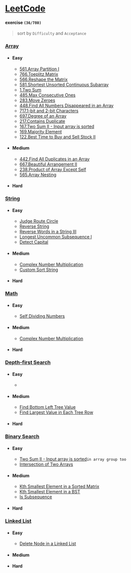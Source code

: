 # [LeetCode](https://leetcode.com/problemset/all/)

#### exercise  `(36/780)`

>sort by `Difficulty`  and  `Acceptance`

### [Array](https://github.com/103style/LeetCode/tree/master/Array)
  * #### Easy
    * [561.Array Partition I](https://github.com/103style/LeetCode/blob/master/Array/561.%20Array%20Partition%20I.md)
    * [766.Toeplitz Matrix](https://github.com/103style/LeetCode/blob/master/Array/766.%20Toeplitz%20Matrix.md)
    * [566.Reshape the Matrix](https://github.com/103style/LeetCode/blob/master/Array/566.%20Reshape%20the%20Matrix.md)
    * [581.Shortest Unsorted Continuous Subarray](https://github.com/103style/LeetCode/blob/master/Array/581.Shortest%20Unsorted%20Continuous%20Subarray.md)
    * [1.Two Sum](https://github.com/103style/LeetCode/blob/master/Array/1.%20Two%20Sum.md)
    * [485.Max Consecutive Ones](https://github.com/103style/LeetCode/blob/master/Array/485.%20Max%20Consecutive%20Ones.md)
    * [283.Move Zeroes](https://github.com/103style/LeetCode/blob/master/Array/283.Move%20Zeroes.md)
    * [448.Find All Numbers Disappeared in an Array](https://github.com/103style/LeetCode/blob/master/Array/448.Find%20All%20Numbers%20Disappeared%20in%20an%20Array.md)
    * [717.1-bit and 2-bit Characters](https://github.com/103style/LeetCode/blob/master/Array/%20717.%201-bit%20and%202-bit%20Characters.md)
    * [697.Degree of an Array](https://github.com/103style/LeetCode/blob/master/Array/697.Degree%20of%20an%20Array.md)
    * [217.Contains Duplicate](https://github.com/103style/LeetCode/blob/master/Array/217.Contains%20Duplicate.md)
    * [167.Two Sum II - Input array is sorted](https://github.com/103style/LeetCode/blob/master/Array/167.Two%20Sum%20II%20-%20Input%20array%20is%20sorted.md)
    * [169.Majority Element](https://github.com/103style/LeetCode/blob/master/Array/169.Majority%20Element.md)
    * [122.Best Time to Buy and Sell Stock II](https://github.com/103style/LeetCode/blob/master/Array/122.Best%20Time%20to%20Buy%20and%20Sell%20Stock%20II.md)
  
  * #### Medium
    * [442.Find All Duplicates in an Array](https://github.com/103style/LeetCode/blob/master/Array/442.%20Find%20All%20Duplicates%20in%20an%20Array.md)
    * [667.Beautiful Arrangement II](https://github.com/103style/LeetCode/blob/master/Array/667.Beautiful%20Arrangement%20II.md)
    * [238.Product of Array Except Self](https://github.com/103style/LeetCode/blob/master/Array/238.Product%20of%20Array%20Except%20Self.md)
    * [565.Array Nesting](https://github.com/103style/LeetCode/blob/master/Array/565.Array%20Nesting.md)
    
  * #### Hard

### [String](https://github.com/103style/LeetCode/tree/master/String)
  * #### Easy
    * [Judge Route Circle](https://github.com/103style/LeetCode/blob/master/String/Judge%20Route%20Circle.md) 
    * [Reverse String](https://github.com/103style/LeetCode/blob/master/String/Reverse%20String.md)
    * [Reverse Words in a String III](https://github.com/103style/LeetCode/blob/master/String/Reverse%20Words%20in%20a%20String%20III.md)
    * [Longest Uncommon Subsequence I](https://github.com/103style/LeetCode/blob/master/String/Longest%20Uncommon%20Subsequence%20I.md)
    * [Detect Capital](https://github.com/103style/LeetCode/blob/master/String/Detect%20Capital.md)
  
  * #### Medium
    * [Complex Number Multiplication](https://github.com/103style/LeetCode/blob/master/String/Complex%20Number%20Multiplication.md)
    * [Custom Sort String](https://github.com/103style/LeetCode/blob/master/String/Custom%20Sort%20String.md)

  * #### Hard

### [Math](https://github.com/103style/LeetCode/tree/master/Math)
  * #### Easy
    * [Self Dividing Numbers](https://github.com/103style/LeetCode/blob/master/Math/Self%20Dividing%20Numbers.md)
  
  * #### Medium
    * [Complex Number Multiplication](https://github.com/103style/LeetCode/blob/master/Math/Complex%20Number%20Multiplication.md)

  * #### Hard
  
### [Depth-first Search](https://github.com/103style/LeetCode/tree/master/Depth-first%20Search)
  * #### Easy
    * 
    
  * #### Medium
    * [Find Bottom Left Tree Value](https://github.com/103style/LeetCode/blob/master/Depth-first%20Search/Find%20Bottom%20Left%20Tree%20Value.md)
    * [Find Largest Value in Each Tree Row](https://github.com/103style/LeetCode/blob/master/Depth-first%20Search/Find%20Largest%20Value%20in%20Each%20Tree%20Row.md)

  * #### Hard

### [Binary Search](https://github.com/103style/LeetCode/tree/master/Binary%20Search)
  * #### Easy
    * [Two Sum II - Input array is sorted](https://github.com/103style/LeetCode/blob/master/Array/Two%20Sum%20II%20-%20Input%20array%20is%20sorted.md)`in array group too`
    * [Intersection of Two Arrays](https://github.com/103style/LeetCode/blob/master/Binary%20Search/Intersection%20of%20Two%20Arrays.md)
    
  * #### Medium
    * [Kth Smallest Element in a Sorted Matrix](https://github.com/103style/LeetCode/blob/master/Binary%20Search/Kth%20Smallest%20Element%20in%20a%20Sorted%20Matrix.md)
    * [Kth Smallest Element in a BST](https://github.com/103style/LeetCode/blob/master/Binary%20Search/Kth%20Smallest%20Element%20in%20a%20BST.md)
    * [Is Subsequence](https://github.com/103style/LeetCode/blob/master/Binary%20Search/Is%20Subsequence.md)
    
  * #### Hard

### [Linked List](https://github.com/103style/LeetCode/tree/master/Linked%20List)
  * #### Easy
    * [Delete Node in a Linked List](https://github.com/103style/LeetCode/blob/master/Linked%20List/237.%20Delete%20Node%20in%20a%20Linked%20List.md)
    
  * #### Medium
    
    
  * #### Hard

